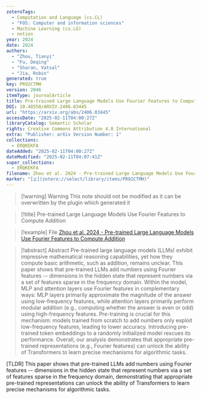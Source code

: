 ```yaml
---
zoteroTags:
  - Computation and Language (cs.CL)
  - "FOS: Computer and information sciences"
  - Machine Learning (cs.LG)
  - notion
year: 2024
date: 2024
authors:
  - "Zhou, Tianyi"
  - "Fu, Deqing"
  - "Sharan, Vatsal"
  - "Jia, Robin"
generated: true
key: PR92CTMH
version: 2046
itemType: journalArticle
title: Pre-trained Large Language Models Use Fourier Features to Compute Addition
DOI: 10.48550/ARXIV.2406.03445
url: "https://arxiv.org/abs/2406.03445"
accessDate: "2025-02-11T04:00:27Z"
libraryCatalog: Semantic Scholar
rights: Creative Commons Attribution 4.0 International
extra: "Publisher: arXiv Version Number: 1"
collections:
  - ERQKEKFA
dateAdded: "2025-02-11T04:00:27Z"
dateModified: "2025-02-11T04:07:41Z"
super_collections:
  - ERQKEKFA
filename: Zhou et al. 2024 - Pre-trained Large Language Models Use Fourier Features to Compute Addition
marker: "[🇿](zotero://select/library/items/PR92CTMH)"
---
```


>[!warning] Warning
> This note should not be modified as it can be overwritten by the plugin which generated it

> [!title] Pre-trained Large Language Models Use Fourier Features to Compute Addition

> [!example] File
> [Zhou et al. 2024 - Pre-trained Large Language Models Use Fourier Features to Compute Addition](Zhou%20et%20al.%202024%20-%20Pre-trained%20Large%20Language%20Models%20Use%20Fourier%20Features%20to%20Compute%20Addition.pdf)

> [!abstract] Abstract
> Pre-trained large language models (LLMs) exhibit impressive mathematical reasoning capabilities, yet how they compute basic arithmetic, such as addition, remains unclear. This paper shows that pre-trained LLMs add numbers using Fourier features -- dimensions in the hidden state that represent numbers via a set of features sparse in the frequency domain. Within the model, MLP and attention layers use Fourier features in complementary ways: MLP layers primarily approximate the magnitude of the answer using low-frequency features, while attention layers primarily perform modular addition (e.g., computing whether the answer is even or odd) using high-frequency features. Pre-training is crucial for this mechanism: models trained from scratch to add numbers only exploit low-frequency features, leading to lower accuracy. Introducing pre-trained token embeddings to a randomly initialized model rescues its performance. Overall, our analysis demonstrates that appropriate pre-trained representations (e.g., Fourier features) can unlock the ability of Transformers to learn precise mechanisms for algorithmic tasks.

[TLDR] This paper shows that pre-trained LLMs add numbers using Fourier features -- dimensions in the hidden state that represent numbers via a set of features sparse in the frequency domain, demonstrating that appropriate pre-trained representations can unlock the ability of Transformers to learn precise mechanisms for algorithmic tasks.

